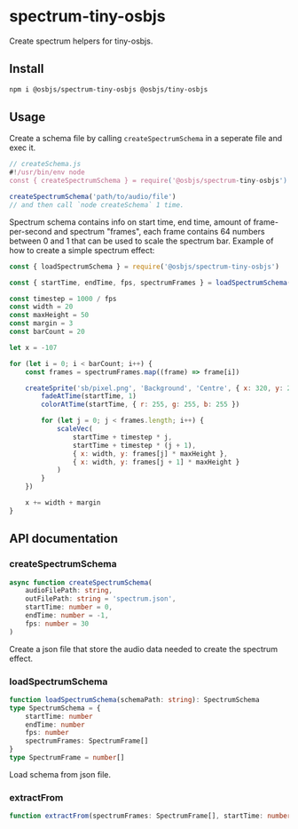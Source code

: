 # spectrum-tiny-osbjs
Create spectrum helpers for tiny-osbjs.

## Install
```bash
npm i @osbjs/spectrum-tiny-osbjs @osbjs/tiny-osbjs
```

## Usage
Create a schema file by calling `createSpectrumSchema` in a seperate file and exec it.
```js
// createSchema.js
#!/usr/bin/env node
const { createSpectrumSchema } = require('@osbjs/spectrum-tiny-osbjs')

createSpectrumSchema('path/to/audio/file')
// and then call `node createSchema` 1 time.
```

Spectrum schema contains info on start time, end time, amount of frame-per-second and spectrum "frames", each frame contains 64 numbers between 0 and 1 that can be used to scale the spectrum bar. Example of how to create a simple spectrum effect:
```js
const { loadSpectrumSchema } = require('@osbjs/spectrum-tiny-osbjs')

const { startTime, endTime, fps, spectrumFrames } = loadSpectrumSchema(schemaPath)

const timestep = 1000 / fps
const width = 20
const maxHeight = 50
const margin = 3
const barCount = 20

let x = -107

for (let i = 0; i < barCount; i++) {
	const frames = spectrumFrames.map((frame) => frame[i])

	createSprite('sb/pixel.png', 'Background', 'Centre', { x: 320, y: 240 }, () => {
		fadeAtTime(startTime, 1)
		colorAtTime(startTime, { r: 255, g: 255, b: 255 })

		for (let j = 0; j < frames.length; i++) {
			scaleVec(
				startTime + timestep * j,
				startTime + timestep * (j + 1),
				{ x: width, y: frames[j] * maxHeight },
				{ x: width, y: frames[j + 1] * maxHeight }
			)
		}
	})

	x += width + margin
}
```

## API documentation
### createSpectrumSchema
```ts
async function createSpectrumSchema(
	audioFilePath: string,
	outFilePath: string = 'spectrum.json',
	startTime: number = 0,
	endTime: number = -1,
	fps: number = 30
)
```
Create a json file that store the audio data needed to create the spectrum effect.

### loadSpectrumSchema
```ts
function loadSpectrumSchema(schemaPath: string): SpectrumSchema
type SpectrumSchema = {
	startTime: number
	endTime: number
	fps: number
	spectrumFrames: SpectrumFrame[]
}
type SpectrumFrame = number[]
```
Load schema from json file.

### extractFrom
```ts
function extractFrom(spectrumFrames: SpectrumFrame[], startTime: number, endTime: number, fps: number): SpectrumFrame[]
```
